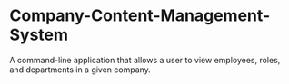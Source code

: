 # Company-Content-Management-System
A command-line application that allows a user to view employees, roles, and departments in a given company.
